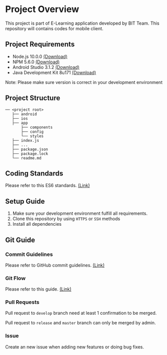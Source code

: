 # Project Overview
This project is part of E-Learning application developed by BIT Team. This repository will contains codes for mobile client.

## Project Requirements
- Node.js 10.0.0 [(Download)](https://nodejs.org/download/release/v10.0.0/)
- NPM 5.6.0 [(Download)](https://nodejs.org/download/release/v10.0.0/)
- Android Studio 3.1.2 [(Download)](https://developer.android.com/studio/)
- Java Development Kit 8u171 [(Download)](http://www.oracle.com/technetwork/java/javase/downloads/jdk8-downloads-2133151.html)

Note: Please make sure version is correct in your development environment

## Project Structure
```
── <project root>
   ├── android
   ├── ios
   ├── app
       ├── components
       ├── config
       └── styles
   ├── index.js
   ├── ...
   ├── package.json
   ├── package.lock
   └── readme.md
```

## Coding Standards
Please refer to this ES6 standards. [(Link)](https://github.com/elierotenberg/coding-styles/blob/master/es6.md)

## Setup Guide
1. Make sure your development environment fulfill all requirements.
2. Clone this repository by using `HTTPS` or `SSH` methods
3. Install all dependencies

## Git Guide
### Commit Guidelines
Please refer to GitHub commit guidelines. [(Link)](https://gist.github.com/robertpainsi/b632364184e70900af4ab688decf6f53)
### Git Flow
Please refer to this guide. [(Link)](https://datasift.github.io/gitflow/IntroducingGitFlow.html)
### Pull Requests
Pull request to `develop` branch need at least 1 confirmation to be merged.

Pull request to `release` and `master` branch can only be merged by admin.
### Issue
Create an new issue when adding new features or doing bug fixes.
